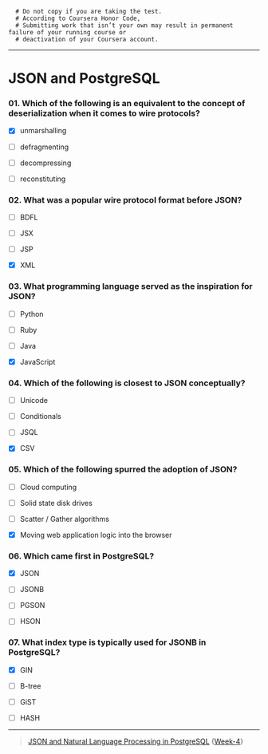 ```
  # Do not copy if you are taking the test. 
  # According to Coursera Honor Code,
  # Submitting work that isn’t your own may result in permanent failure of your running course or 
  # deactivation of your Coursera account.
```
--- 

# JSON and PostgreSQL

### 01. Which of the following is an equivalent to the concept of deserialization when it comes to wire protocols?
- [x] unmarshalling
- [ ] defragmenting
- [ ] decompressing
- [ ] reconstituting 


### 02. What was a popular wire protocol format before JSON?
- [ ] BDFL
- [ ] JSX
- [ ] JSP
- [x] XML


### 03. What programming language served as the inspiration for JSON?
- [ ] Python
- [ ] Ruby
- [ ] Java
- [x] JavaScript 


### 04. Which of the following is closest to JSON conceptually?
- [ ] Unicode
- [ ] Conditionals 
- [ ] JSQL
- [x] CSV


### 05. Which of the following spurred the adoption of JSON?
- [ ] Cloud computing
- [ ] Solid state disk drives
- [ ] Scatter / Gather algorithms
- [x] Moving web application logic into the browser


### 06. Which came first in PostgreSQL?
- [x] JSON
- [ ] JSONB
- [ ] PGSON
- [ ] HSON


### 07. What index type is typically used for JSONB in PostgreSQL? 
- [x] GIN
- [ ] B-tree
- [ ] GiST
- [ ] HASH



--- 
> [JSON and Natural Language Processing in PostgreSQL](https://www.coursera.org/learn/json-natural-language-processing-postgresql/) {[Week-4](https://www.coursera.org/learn/json-natural-language-processing-postgresql/home/week/4)}
